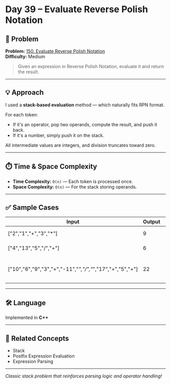# Day 39 – Evaluate Reverse Polish Notation

## 🧩 Problem

**Problem:** [150. Evaluate Reverse Polish Notation](https://leetcode.com/problems/evaluate-reverse-polish-notation/)  
**Difficulty:** Medium  

> Given an expression in Reverse Polish Notation, evaluate it and return the result.

---

## 💡 Approach

I used a **stack-based evaluation** method — which naturally fits RPN format.

For each token:
- If it's an operator, pop two operands, compute the result, and push it back.
- If it's a number, simply push it on the stack.

All intermediate values are integers, and division truncates toward zero.

---

## ⏱️ Time & Space Complexity

- **Time Complexity:** `O(n)` — Each token is processed once.
- **Space Complexity:** `O(n)` — For the stack storing operands.

---

## ✅ Sample Cases

| Input                                         | Output | Explanation                                |
|----------------------------------------------|--------|--------------------------------------------|
| ["2","1","+","3","*"]                         | 9      | ((2 + 1) * 3)                              |
| ["4","13","5","/","+"]                        | 6      | (4 + (13 / 5))                             |
| ["10","6","9","3","+","-11","*","/","*","17","+","5","+"] | 22     | Full nested evaluation as per RPN rules   |

---

## 🛠️ Language

Implemented in **C++**

---

## 🔗 Related Concepts

- Stack
- Postfix Expression Evaluation
- Expression Parsing

---

_Classic stack problem that reinforces parsing logic and operator handling!_
